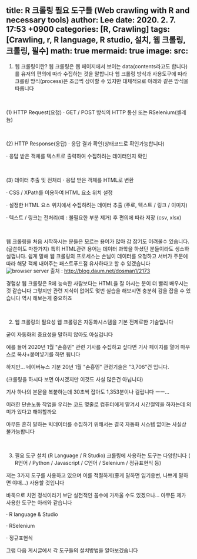 title: R 크롤링 필요 도구들 (Web crawling with R and necessary tools)
author: Lee
date: 2020. 2. 7. 17:53 +0900
categories: [R, Crawling]
tags: [Crawling, r, R language, R studio, 설치, 웹 크롤링, 크롤링, 필수]
math: true
mermaid: true
image:
  src: 
---
1. 웹 크롤링이란?
웹 크롤링은 웹 페이지에서 보이는 data(contents라고도 합니다)를 유저의 편의에 따라 수집하는 것을 말합니다
웹 크롤링 방식과 사용도구에 따라 크롤링 방식(process)은 조금씩 상이할 수 있지만 대체적으로 아래와 같은 방식을 따릅니다

<br>

(1) HTTP Request(요청)
· GET / POST 방식의 HTTP 통신 또는 RSelenium(셀레늄)

<br>

(2) HTTP Response(응답)
· 응답 결과 확인(상태코드로 확인가능합니다)

· 응답 받은 객체를 텍스트로 출력하여 수집하려는 데이터인지 확인

<br>

(3) 데이터 추출 및 전처리
· 응답 받은 객체를 HTML로 변환

· CSS / XPath를 이용하여 HTML 요소 위치 설정

· 설정한 HTML 요소 위치에서 수집하려는 데이터 추출 (주로, 텍스트 / 링크 / 이미지)

· 텍스트 / 링크는 전처리(예 : 불필요한 부분 제거) 후 편의에 따라 저장 (csv, xlsx)

<br>

웹 크롤링을 처음 시작하시는 분들은 모르는 용어가 많아 감 잡기도 어려울수 있습니다.
(글쓴이도 마찬가지) 특히 HTML관련 용어는 데이터 과학을 하셨던 분들이라도 생소하실껍니다.
쉽게 말해 웹 크롤링의 프로세스는 손님이 데이터를 요청하고 서버가 주문에 따라 해당 객체 내어주는 패스트푸드점 유사하다고 할 수 있겠습니다
![browser server](https://img1.daumcdn.net/thumb/R1280x0/?scode=mtistory2&fname=https%3A%2F%2Fblog.kakaocdn.net%2Fdn%2FcjgvOX%2FbtqBNMmjOPV%2FNoNtOI6vYXvmRwiiGmTPs1%2Fimg.png)
출처 : http://blog.daum.net/dosman1/2173


경험상 웹 크롤링은 R에 능숙한 사람보다는 HTML을 잘 아시는 분이 더 빨리 배우시는 것 같습니다
그렇지만 관련 지식이 없어도 몇번 실습을 해보시면 충분히 감을 잡을 수 있습니다
역시 해보는게 중요하죠

<br>

2. 웹 크롤링의 필요성
웹 크롤링은 자동화시스템을 기본 전제로한 기술입니다

굳이 자동화의 중요성을 말하지 않아도 아실겁니다

예를 들어 2020년 1월 "손흥민" 관련 기사를 수집하고 싶다면 기사 페이지를 열어 마우스로 복사+붙여넣기를 하면 됩니다

하지만... 네이버뉴스 기분 20년 1월 "손흥민" 관련기술은 "3,706"건 입니다.

(크롤링을 하시다 보면 아시겠지만 이것도 사실 많은건 아닙니다)

기사 하나의 본문을 복붙하는데 30초씩 잡아도 1,353분이나 걸립니다 ㅡㅡ...

이러한 단순노동 작업을 우리는 코드 몇줄로 컴퓨터에게 맡겨서 시간절약을 하자는데 의미가 있다고 해야할까요

아무튼 흔히 말하는 빅데이터를 수집하기 위해서는 결국 자동화 시스템 없이는 사실상 불가능합니다 

<br>

3. 필요 도구 설치 (R Language / R Studio)
크롤링에 사용하는 도구는 다양합니다 ( R언어 / Python / Javascript / C언어 / Selenium / 정규표현식 등)

저는 3가지 도구를 사용하고 있으며 이를 적절하게(좋게 말하면 임기응변, 나쁘게 말하면 야매...) 사용할 것입니다

바둑으로 치면 정석이라기 보단 실전적인 꼼수에 가까울 수도 있겠으나... 아무튼 제가 사용한 도구는 아래와 같습니다

· R language & Studio

· RSelenium

· 정규표현식

그럼 다음 게시글에서 각 도구들의 설치방법을 알아보겠습니다

<br>
